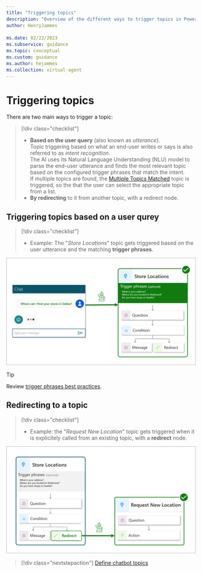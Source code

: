 ```yaml
---
title: "Triggering topics"
description: "Overview of the different ways to trigger topics in Power Virtual Agents"
author: HenryJammes

ms.date: 02/22/2023
ms.subservice: guidance
ms.topic: conceptual
ms.custom: guidance
ms.author: hejammes
ms.collection: virtual-agent
---
```


# Triggering topics

There are two main ways to trigger a topic: 
> [!div class="checklist"]
> * **Based on the user query** (also known as *utterance*). <br> Topic triggering based on what an end-user writes or says is also referred to as *intent recognition*. <br> The AI uses its Natural Language Understanding (NLU) model to parse the end-user utterance and finds the most relevant topic based on the configured trigger phrases that match the intent. <br> If multiple topics are found, the [Multiple Topics Matched](/power-virtual-agents/preview/authoring-system-topics#multiple-topics-matched) topic is triggered, so the that the user can select the appropriate topic from a list.
> * **By redirecting** to it from another topic, with a redirect node.

## Triggering topics based on a user qurey
> [!div class="checklist"]
> * Example: The "*Store Locations*" topic gets triggered based on the user utterance and the matching **trigger phrases**.

![Diagram showing a Power Virtual Agents being triggered with a matching trigger phrase](./media/topics/topic-triggering-with-trigger-phrases.png)

> [!TIP]
> Review [trigger phrases best practices](./trigger-phrases-best-practices.md).

## Redirecting to a topic
> [!div class="checklist"]
> * Example: the "*Request New Location*" topic gets triggered when it is explicitely called from an existing topic, with a **redirect** node.

![Diagram showing a Power Virtual Agents being triggered by a redirect from another topic](./media/topics/topic-triggering-with-redirect.png)

> [!div class="nextstepaction"]
> [Define chatbot topics](defining-chatbot-topics.md)
